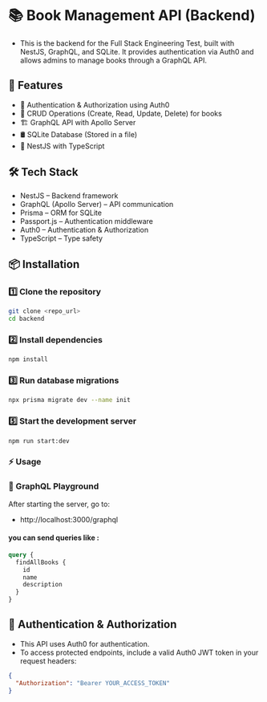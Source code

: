 # 📚 Book Management API (Backend)

- This is the backend for the Full Stack Engineering Test, built with NestJS, GraphQL, and SQLite. It provides authentication via Auth0 and allows admins to manage books through a GraphQL API.

## 🚀 Features

- 🔐 Authentication & Authorization using Auth0
- 📖 CRUD Operations (Create, Read, Update, Delete) for books
- 🏗 GraphQL API with Apollo Server
- 🛢 SQLite Database (Stored in a file)
- 🎯 NestJS with TypeScript

## 🛠️ Tech Stack

- NestJS – Backend framework
- GraphQL (Apollo Server) – API communication
- Prisma – ORM for SQLite
- Passport.js – Authentication middleware
- Auth0 – Authentication & Authorization
- TypeScript – Type safety

## 📦 Installation

### 1️⃣ Clone the repository
```bash
git clone <repo_url>
cd backend
```

### 2️⃣ Install dependencies
```bash
npm install
```

### 3️⃣ Run database migrations
```bash
npx prisma migrate dev --name init
```

### 5️⃣ Start the development server
```bash
npm run start:dev
```

### ⚡ Usage

### 🔌 GraphQL Playground

After starting the server, go to:

- http://localhost:3000/graphql

#### you can send queries like :

```graphql
query {
  findAllBooks {
    id
    name
    description
  }
}
```

## 🔐 Authentication & Authorization

- This API uses Auth0 for authentication.
- To access protected endpoints, include a valid Auth0 JWT token in your request headers:

```json
{
  "Authorization": "Bearer YOUR_ACCESS_TOKEN"
}
```
